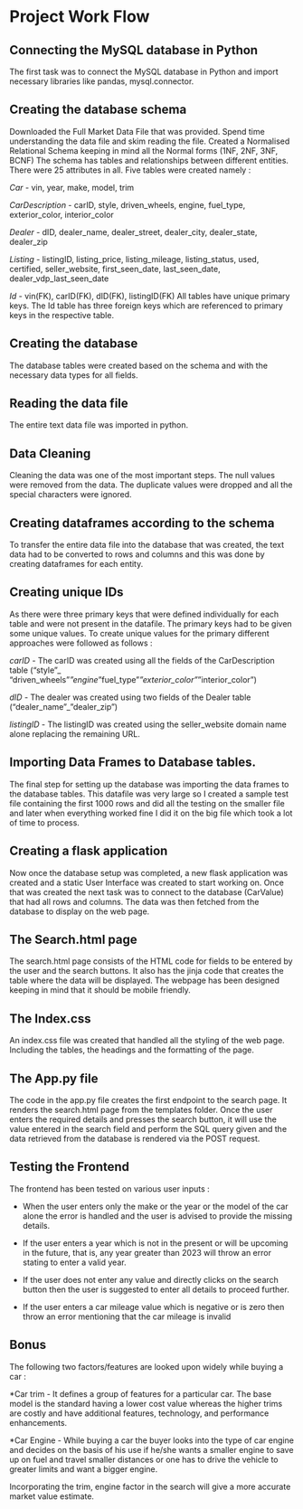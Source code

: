 # Project Work Flow

## Connecting the MySQL database in Python
The first task was to connect the MySQL database in Python and import necessary libraries like pandas, mysql.connector.

## Creating the database schema
Downloaded the Full Market Data File that was provided. Spend time understanding the data file and skim reading the file. Created a Normalised Relational Schema keeping in mind all the Normal forms (1NF, 2NF, 3NF, BCNF) The schema has tables and relationships between different entities.
There were 25 attributes in all. Five tables were created namely :

*Car* - vin, year, make, model, trim

*CarDescription* - carID, style, driven_wheels, engine, fuel_type, exterior_color, interior_color

*Dealer* - dID, dealer_name, dealer_street, dealer_city, dealer_state, dealer_zip

*Listing* - listingID, listing_price, listing_mileage, listing_status, used, certified, seller_website, first_seen_date, last_seen_date, dealer_vdp_last_seen_date

*Id* - vin(FK), carID(FK), dID(FK), listingID(FK)
All tables have unique primary keys. The Id table has three foreign keys which are referenced to primary keys in the respective table. 

## Creating the database
The database tables were created based on the schema and with the necessary data types for all fields.

## Reading the data file
The entire text data file was imported in python.

## Data Cleaning
Cleaning the data was one of the most important steps. The null values were removed from the data. The duplicate values were dropped and all the special characters were ignored.

## Creating dataframes according to the schema
To transfer the entire data file into the database that was created, the text data had to be converted to rows and columns and this was done by creating dataframes for each entity.

## Creating unique IDs
As there were three primary keys that were defined individually for each table and were not present in the datafile. The primary keys had to be given some unique values. To create unique values for the primary different approaches were followed as follows :

*carID* - The carID was created using all the fields of the CarDescription table (“style”_ “driven_wheels”_”engine_”fuel_type”_”exterior_color”_”interior_color”)

*dID* - The dealer was created using two fields of the Dealer table (“dealer_name”_”dealer_zip”)

*listingID* - The listingID was created using the seller_website domain name alone replacing the remaining URL.

## Importing Data Frames to Database tables.
The final step for setting up the database was importing the data frames to the database tables. This datafile was very large so I created a sample test file containing the first 1000 rows and did all the testing on the smaller file and later when everything worked fine I did it on the big file which took a lot of time to process.

## Creating a flask application
Now once the database setup was completed, a new flask application was created and a static User Interface was created to start working on. Once that was created the next task was to connect to the database (CarValue) that had all rows and columns. The data was then fetched from the database to display on the web page.

## The Search.html page
The search.html page consists of the HTML code for fields to be entered by the user and the search buttons. It also has the jinja code that creates the table where the data will be displayed. The webpage has been designed keeping in mind that it should be mobile friendly.

## The Index.css
An index.css file was created that handled all the styling of the web page. Including the tables, the headings and the formatting of the page.

## The App.py file
The code in the app.py file creates the first endpoint to the search page. It renders the search.html page from the templates folder. Once the user enters the required details and presses the search button, it will use the value entered in the search field and perform the SQL query given and the data retrieved from the database is rendered via the POST request.

## Testing the Frontend 
The frontend has been tested on various user inputs :

* When the user enters only the make or the year or the model of the car alone the error is handled and the user is advised to provide the missing details.

* If the user enters a year which is not in the present or will be upcoming in the future, that is, any year greater than 2023 will throw an error stating to enter a valid year.

* If the user does not enter any value and directly clicks on the search button then the user is suggested to enter all details to proceed further.

* If the user enters a car mileage value which is negative or is zero then throw an error mentioning that the car mileage is invalid

## Bonus
The following two factors/features are looked upon widely while buying a car :

*Car trim -  It defines a group of features for a particular car. The base model is the standard having a lower cost value whereas the higher trims are costly and have additional features, technology, and performance enhancements.

*Car Engine - While buying a car the buyer looks into the type of car engine and decides on the basis of his use if he/she wants a smaller engine to save up on fuel and travel smaller distances or one has to drive the vehicle to greater limits and want a bigger engine.

Incorporating the trim, engine factor in the search will give a more accurate market value estimate.

